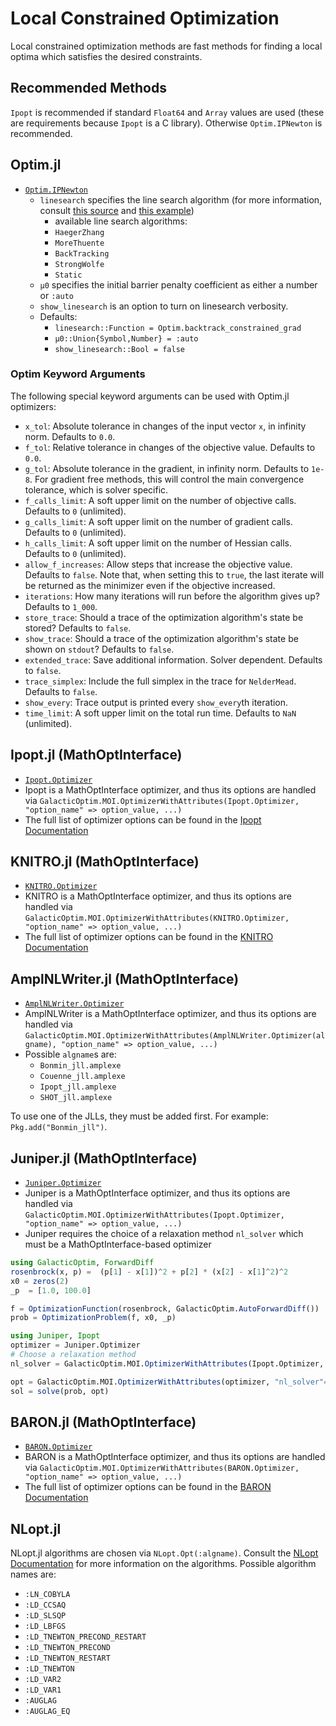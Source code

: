 # Local Constrained Optimization

Local constrained optimization methods are fast methods for finding a
local optima which satisfies the desired constraints.

## Recommended Methods

`Ipopt` is recommended if standard `Float64` and `Array` values are used (these
are requirements because `Ipopt` is a C library). Otherwise `Optim.IPNewton`
is recommended.

## Optim.jl

- [`Optim.IPNewton`](https://julianlsolvers.github.io/Optim.jl/stable/#algo/ipnewton/)
    * `linesearch` specifies the line search algorithm (for more information, consult [this source](https://github.com/JuliaNLSolvers/LineSearches.jl) and [this example](https://julianlsolvers.github.io/LineSearches.jl/latest/examples/generated/optim_linesearch.html))
        * available line search algorithms:
        * `HaegerZhang`
        * `MoreThuente`
        * `BackTracking`
        * `StrongWolfe`
        * `Static`
    * `μ0` specifies the initial barrier penalty coefficient as either a number or `:auto`
    * `show_linesearch` is an option to turn on linesearch verbosity.
    * Defaults:
        * `linesearch::Function = Optim.backtrack_constrained_grad`
        * `μ0::Union{Symbol,Number} = :auto`
        * `show_linesearch::Bool = false`

### Optim Keyword Arguments

The following special keyword arguments can be used with Optim.jl optimizers:

* `x_tol`: Absolute tolerance in changes of the input vector `x`, in infinity norm. Defaults to `0.0`.
* `f_tol`: Relative tolerance in changes of the objective value. Defaults to `0.0`.
* `g_tol`: Absolute tolerance in the gradient, in infinity norm. Defaults to `1e-8`. For gradient free methods, this will control the main convergence tolerance, which is solver specific.
* `f_calls_limit`: A soft upper limit on the number of objective calls. Defaults to `0` (unlimited).
* `g_calls_limit`: A soft upper limit on the number of gradient calls. Defaults to `0` (unlimited).
* `h_calls_limit`: A soft upper limit on the number of Hessian calls. Defaults to `0` (unlimited).
* `allow_f_increases`: Allow steps that increase the objective value. Defaults to `false`. Note that, when setting this to `true`, the last iterate will be returned as the minimizer even if the objective increased.
* `iterations`: How many iterations will run before the algorithm gives up? Defaults to `1_000`.
* `store_trace`: Should a trace of the optimization algorithm's state be stored? Defaults to `false`.
* `show_trace`: Should a trace of the optimization algorithm's state be shown on `stdout`? Defaults to `false`.
* `extended_trace`: Save additional information. Solver dependent. Defaults to `false`.
* `trace_simplex`: Include the full simplex in the trace for `NelderMead`. Defaults to `false`.
* `show_every`: Trace output is printed every `show_every`th iteration.
* `time_limit`: A soft upper limit on the total run time. Defaults to `NaN` (unlimited).

## Ipopt.jl (MathOptInterface)

- [`Ipopt.Optimizer`](https://juliahub.com/docs/Ipopt/yMQMo/0.7.0/)
- Ipopt is a MathOptInterface optimizer, and thus its options are handled via
  `GalacticOptim.MOI.OptimizerWithAttributes(Ipopt.Optimizer, "option_name" => option_value, ...)`
- The full list of optimizer options can be found in the [Ipopt Documentation](https://coin-or.github.io/Ipopt/OPTIONS.html#OPTIONS_REF)

## KNITRO.jl (MathOptInterface)

- [`KNITRO.Optimizer`](https://github.com/jump-dev/KNITRO.jl)
- KNITRO is a MathOptInterface optimizer, and thus its options are handled via
  `GalacticOptim.MOI.OptimizerWithAttributes(KNITRO.Optimizer, "option_name" => option_value, ...)`
- The full list of optimizer options can be found in the [KNITRO Documentation](https://www.artelys.com/docs/knitro//3_referenceManual/callableLibraryAPI.html)

## AmplNLWriter.jl (MathOptInterface)

- [`AmplNLWriter.Optimizer`](https://github.com/jump-dev/AmplNLWriter.jl)
- AmplNLWriter is a MathOptInterface optimizer, and thus its options are handled via
  `GalacticOptim.MOI.OptimizerWithAttributes(AmplNLWriter.Optimizer(algname), "option_name" => option_value, ...)`
- Possible `algname`s are:
    * `Bonmin_jll.amplexe`
    * `Couenne_jll.amplexe`
    * `Ipopt_jll.amplexe`
    * `SHOT_jll.amplexe`

To use one of the JLLs, they must be added first. For example: `Pkg.add("Bonmin_jll")`.

## Juniper.jl (MathOptInterface)

- [`Juniper.Optimizer`](https://github.com/lanl-ansi/Juniper.jl)
- Juniper is a MathOptInterface optimizer, and thus its options are handled via
  `GalacticOptim.MOI.OptimizerWithAttributes(Ipopt.Optimizer, "option_name" => option_value, ...)`
- Juniper requires the choice of a relaxation method `nl_solver` which must be
  a MathOptInterface-based optimizer

```julia
using GalacticOptim, ForwardDiff
rosenbrock(x, p) =  (p[1] - x[1])^2 + p[2] * (x[2] - x[1]^2)^2
x0 = zeros(2)
_p  = [1.0, 100.0]

f = OptimizationFunction(rosenbrock, GalacticOptim.AutoForwardDiff())
prob = OptimizationProblem(f, x0, _p)

using Juniper, Ipopt
optimizer = Juniper.Optimizer
# Choose a relaxation method
nl_solver = GalacticOptim.MOI.OptimizerWithAttributes(Ipopt.Optimizer, "print_level"=>0)

opt = GalacticOptim.MOI.OptimizerWithAttributes(optimizer, "nl_solver"=>nl_solver)
sol = solve(prob, opt)
```

## BARON.jl (MathOptInterface)

- [`BARON.Optimizer`](https://github.com/joehuchette/BARON.jl)
- BARON is a MathOptInterface optimizer, and thus its options are handled via
  `GalacticOptim.MOI.OptimizerWithAttributes(BARON.Optimizer, "option_name" => option_value, ...)`
- The full list of optimizer options can be found in the [BARON Documentation](https://minlp.com/baron-solver)

## NLopt.jl

NLopt.jl algorithms are chosen via `NLopt.Opt(:algname)`. Consult the
[NLopt Documentation](https://nlopt.readthedocs.io/en/latest/NLopt_Algorithms/)
for more information on the algorithms. Possible algorithm names are:

* `:LN_COBYLA`
* `:LD_CCSAQ`
* `:LD_SLSQP`
* `:LD_LBFGS`
* `:LD_TNEWTON_PRECOND_RESTART`
* `:LD_TNEWTON_PRECOND`
* `:LD_TNEWTON_RESTART`
* `:LD_TNEWTON`
* `:LD_VAR2`
* `:LD_VAR1`
* `:AUGLAG`
* `:AUGLAG_EQ`
